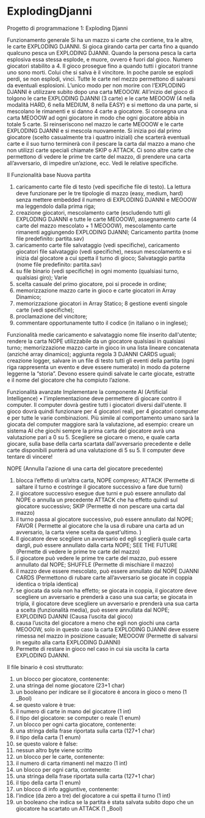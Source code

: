 # ExplodingDjanni
Progetto di programmazione 1:  Exploding Djanni

Funzionamento generale
Si ha un mazzo si carte che contiene, tra le altre, le carte EXPLODING DJANNI. Si gioca girando carta per
carta fino a quando qualcuno pesca un EXPLODING DJANNI. Quando la persona pesca la carta esplosiva
essa stessa esplode, e muore, ovvero è fuori dal gioco. Numero giocatori stabilito a 4.
Il gioco prosegue fino a quando tutti i giocatori tranne uno sono morti. Colui che si salva è il vincitore.
In poche parole se esplodi perdi, se non esplodi, vinci. Tutte le carte nel mezzo permettono di salvarsi da
eventuali esplosioni. L’unico modo per non morire con l’EXPLODING DJANNI è utilizzare subito dopo
una carta MEOOOW.
All’inizio del gioco di tolgono le carte EXPLODING DJANNI (3 carte) e le carte MEOOOW (4 nella
modalità HARD, 6 nella MEDIUM, 8 nella EASY) e si mettono da una parte, si mescolano le rimanenti e si
danno 4 carte a giocatore. Si consegna una carta MEOOOW ad ogni giocatore in modo che ogni
giocatore abbia in totale 5 carte. Si reinseriscono nel mazzo le carte MEOOOW e le carte EXPLODING
DJANNI e si mescola nuovamente.
Si inizia poi dal primo giocatore (scelto casualmente tra i quattro iniziali) che scarterà eventuali carte e il
suo turno terminerà con il pescare la carta dal mazzo a mano che non utilizzi carte speciali chiamate SKIP
o ATTACK. Ci sono altre carte che permettono di vedere le prime tre carte del mazzo, di prendere una
carta all’avversario, di impedire un’azione, ecc. Vedi le relative specifiche.

Il Funzionalità base
Nuova partita
1. caricamento carte file di testo (vedi specifiche file di testo). La lettura deve funzionare per le tre
tipologie di mazzo (easy, medium, hard) senza mettere embedded il numero di EXPLODING
DJANNI e MEOOOW ma leggendolo dalla prima riga;
2. creazione giocatori, mescolamento carte (escludendo tutti gli EXPLODING DJANNI e tutte le
carte MEOOOW), assegnamento carte (4 carte del mazzo mescolato + 1 MEOOOW),
mescolamento carte rimanenti aggiungendo EXPLODING DJANNI;
Caricamento partita (nome file predefinito: partita.sav)
3. caricamento carte file salvataggio (vedi specifiche), caricamento giocatori file salvataggio (vedi
specifiche), nessun mescolamento e si inizia dal giocatore a cui spetta il turno di gioco;
Salvataggio partita (nome file predefinito: partita.sav)
4. su file binario (vedi specifiche) in ogni momento (qualsiasi turno, qualsiasi giro);
Varie
5. scelta casuale del primo giocatore, poi si procede in ordine;
6. memorizzazione mazzo carte in gioco e carte giocatori in Array Dinamico;
7. memorizzazione giocatori in Array Statico;
8 gestione eventi singole carte (vedi specifiche);
9. proclamazione del vincitore;
10. commentare opportunamente tutto il codice (in italiano o in inglese);

Funzionalità medie
caricamento e salvataggio nome file inserito dall'utente;
rendere la carta NOPE utilizzabile da un giocatore qualsiasi in qualsiasi turno;
memorizzazione mazzo carte in gioco in una lista lineare concatenata (anziché array dinamico);
aggiunta regola 3 DJANNI CARDS uguali;
creazione logger, salvare in un file di testo tutti gli eventi della partita (ogni riga rappresenta un evento
e deve essere numerato) in modo da poterne leggerne la “storia”. Devono essere quindi salvate le
carte giocate, estratte e il nome del giocatore che ha compiuto l’azione.

Funzionalità avanzate
Implementare la componente AI (Artificial Intelligence)
• l'implementazione deve permettere di giocare contro il computer. Il computer dovrà gestire tutti
i giocatori diversi dall'utente. Il gioco dovrà quindi funzionare per 4 giocatori reali, per 4
giocatori computer e per tutte le varie combinazioni.
Più simile al comportamento umano sarà la giocata del computer maggiore sarà la valutazione, ad
esempio: creare un sistema AI che giochi sempre la prima carta del giocatore avrà una valutazione pari a
0 su 5. Scegliere se giocare o meno, e quale carta giocare, sulla base della carta scartata dall'avversario
precedente e delle carte disponibili punterà ad una valutazione di 5 su 5. Il computer deve tentare di
vincere!

NOPE (Annulla l'azione di una carta del giocatore precedente)
1. blocca l’effetto di un’altra carta, NOPE compreso;
ATTACK (Permette di saltare il turno e costringe il giocatore successivo a fare due turni)
2. il giocatore successivo esegue due turni e può essere annullato dal NOPE o annulla un
precedente ATTACK che ha effetto quindi sul giocatore successivo;
SKIP (Permette di non pescare una carta dal mazzo)
3. il turno passa al giocatore successivo, può essere annullato dal NOPE;
FAVOR ( Permette al giocatore che la usa di rubare una carta ad un avversario, la carta viene scelta da quest'ultimo. )
4. Il giocatore deve scegliere un avversario ed egli sceglierà quale carta dargli, può essere annullato
dalla carta NOPE;
SEE THE FUTURE (Permette di vedere le prime tre carte del mazzo)
5. il giocatore può vedere le prime tre carte del mazzo, può essere annullato dal NOPE;
SHUFFLE (Permette di mischiare il mazzo)
6. il mazzo deve essere mescolato, può essere annullato dal NOPE
DJANNI CARDS (Permettono di rubare carte all’avversario se giocate in coppia identica o tripla identica)
7. se giocata da sola non ha effetto; se giocata in coppia, il giocatore deve scegliere un avversario e
prenderà a caso una sua carta; se giocata in tripla, il giocatore deve scegliere un avversario e
prenderà una sua carta a scelta (funzionalità media), può essere annullata dal NOPE;
EXPLODING DJANNI (Causa l’uscita dal gioco)
8. causa l’uscita del giocatore a meno che egli non giochi una carta MEOOOW, solo in questo caso
la carta EXPLODING DJANNI deve essere rimessa nel mazzo in posizione casuale;
MEOOOW (Permette di salvarsi in seguito alla carta EXPLODING DJANNI)
9. Permette di restare in gioco nel caso in cui sia uscita la carta EXPLODING DJANNI.

Il file binario è così strutturato:
1. un blocco per giocatore, contenente:
2. una stringa del nome giocatore (23+1 char)
3. un booleano per indicare se il giocatore è ancora in gioco o meno (1 _Bool)
4. se questo valore è true:
5. il numero di carte in mano del giocatore (1 int)
6. il tipo del giocatore: se computer o reale (1 enum)
7. un blocco per ogni carta giocatore, contenente:
8. una stringa della frase riportata sulla carta (127+1 char)
9. il tipo della carta (1 enum)
10. se questo valore è false:
11. nessun altro byte viene scritto
12. un blocco per le carte, contenente:
13. il numero di carta rimanenti nel mazzo (1 int)
14. un blocco per ogni carta, contenente:
15. una stringa della frase riportata sulla carta (127+1 char)
16. il tipo della carta (1 enum)
17. un blocco di info aggiuntive, contenente:
18. l'indice (da zero a tre) del giocatore a cui spetta il turno (1 int)
19. un booleano che indica se la partita è stata salvata subito dopo che un giocatore ha scartato un ATTACK (1 _Bool)
